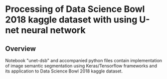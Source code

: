 # Processing of Data Science Bowl 2018 kaggle dataset with using U-net neural network

## Overview
Notebook "unet-dsb" and accompanied python files contain implementation of image semantic segmentation using Keras/Tensorflow frameworks and its application to Data Science Bowl 2018 kaggle dataset. 